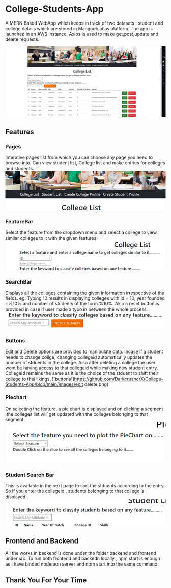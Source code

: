 # College-Students-App

A MERN Based WebApp which keeps in track of two datasets : student and college details which are stored in Mangodb atlas platform. The app is launched in an AWS instance. Axios is used to make get,post,update and delete requests.

![WebApp](https://github.com/DarkcrusherX/College-Students-App/blob/main/images/webapp.png)

## Features 

### Pages
Interative pages list from which you can choose any page you need to browse into. Can view student list, College list and make entries for colleges and students.
![pages](https://github.com/DarkcrusherX/College-Students-App/blob/main/images/pages.png)

### FeatureBar
Select the feature from the dropdown menu and select a college to view similar colleges to it with the given features.
![featurebar](https://github.com/DarkcrusherX/College-Students-App/blob/main/images/featurebar.png)

### SearchBar
Displays all the colleges containing the given information irrespective of the fields. eg: Typing 10 results in displaying colleges with id = 10, year founded =%10% and number of students of the form %10%. Also a reset button is provided in case if user made a typo in between the whole process.
![searchbar](https://github.com/DarkcrusherX/College-Students-App/blob/main/images/searchbar.png)

### Buttons
Edit and Delete options are provided to manipulate data. Incase if a student needs to change collge, changing collegeid automatically updates the number of stduents in the college. Also after deleting a college the user wont be having access to that collegeid while making new student entry. Collegeid remains the same as it is the choice of the stduent to shift their college to thei likings.
![buttons](https://github.com/DarkcrusherX/College-Students-App/blob/main/images/edit delete.png)

### Piechart
On selecting the feature, a pie chart is displayed and on clicking a segment ,the colleges list will get updated with the colleges belonging to that segment.
![piechart](https://github.com/DarkcrusherX/College-Students-App/blob/main/images/Piechartoption.png)

### Student Search Bar
This is available in the next page to sort the stduents according to the entry. So if you enter the collegeid , students belonging to that college is displayed.
![piechart](https://github.com/DarkcrusherX/College-Students-App/blob/main/images/studentsearch.png)

## Frontend and Backend 

All the works in backend is done under the folder backend and frontend under src. To run both frontend and backedn locally , npm start is enough as i have binded nodemon server and npm start into the same command.

## Thank You For Your Time
